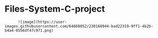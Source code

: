 # Files-System-C-project
          ![image](https://user-images.githubusercontent.com/64660852/230168944-bad22319-9ff1-4b2b-b4a4-0556df47c971.png)
